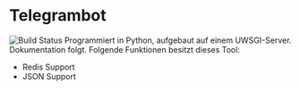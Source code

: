 # Telegrambot
![Build Status](https://travis-ci.org/T-Eberle/tgbot.svg?branch=basicapi)
Programmiert in Python, aufgebaut auf einem UWSGI-Server. Dokumentation folgt.
Folgende Funktionen besitzt dieses Tool:
- Redis Support
- JSON Support

